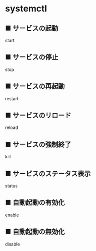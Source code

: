 # systemctl

## ■ サービスの起動
start
## ■ サービスの停止
stop
## ■ サービスの再起動
restart
## ■ サービスのリロード
reload
## ■ サービスの強制終了
kill
## ■ サービスのステータス表示
status
## ■ 自動起動の有効化
enable
## ■ 自動起動の無効化
disable
